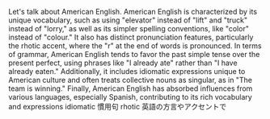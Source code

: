 Let's talk about American English. American English is characterized by its unique vocabulary, such as using "elevator" instead of "lift" and "truck" instead of "lorry," as well as its simpler spelling conventions, like "color" instead of "colour." It also has distinct pronunciation features, particularly the rhotic accent, where the "r" at the end of words is pronounced. In terms of grammar, American English tends to favor the past simple tense over the present perfect, using phrases like "I already ate" rather than "I have already eaten." Additionally, it includes idiomatic expressions unique to American culture and often treats collective nouns as singular, as in "The team is winning." Finally, American English has absorbed influences from various languages, especially Spanish, contributing to its rich vocabulary and expressions
idiomatic 慣用句
rhotic 英語の方言やアクセントで